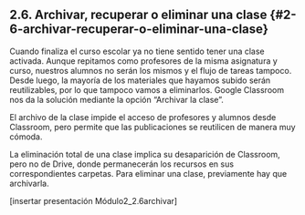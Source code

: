 ## 2.6\. Archivar, recuperar o eliminar una clase {#2-6-archivar-recuperar-o-eliminar-una-clase}

Cuando finaliza el curso escolar ya no tiene sentido tener una clase activada. Aunque repitamos como profesores de la misma asignatura y curso, nuestros alumnos no serán los mismos y el flujo de tareas tampoco. Desde luego, la mayoría de los materiales que hayamos subido serán reutilizables, por lo que tampoco vamos a eliminarlos. Google Classroom nos da la solución mediante la opción “Archivar la clase”.

El archivo de la clase impide el acceso de profesores y alumnos desde Classroom, pero permite que las publicaciones se reutilicen de manera muy cómoda.

La eliminación total de una clase implica su desaparición de Classroom, pero no de Drive, donde permanecerán los recursos en sus correspondientes carpetas. Para eliminar una clase, previamente hay que archivarla.

[insertar presentación Módulo2_2.6archivar]